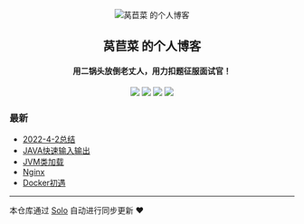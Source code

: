 <p align="center"><img alt="莴苣菜 的个人博客" src="https://b3log.org/images/brand/solo-128.png"></p><h2 align="center">
莴苣菜 的个人博客
</h2>

<h4 align="center">用二锅头放倒老丈人，用力扣题征服面试官！</h4>
<p align="center"><a title="莴苣菜 的个人博客" target="_blank" href="https://github.com/xyj0203/solo-blog"><img src="https://img.shields.io/github/last-commit/xyj0203/solo-blog.svg?style=flat-square&color=FF9900"></a>
<a title="GitHub repo size in bytes" target="_blank" href="https://github.com/xyj0203/solo-blog"><img src="https://img.shields.io/github/repo-size/xyj0203/solo-blog.svg?style=flat-square"></a>
<a title="Solo Version" target="_blank" href="https://github.com/88250/solo/releases"><img src="https://img.shields.io/badge/solo-4.4.0-f1e05a.svg?style=flat-square&color=blueviolet"></a>
<a title="Hits" target="_blank" href="https://github.com/88250/hits"><img src="https://hits.b3log.org/xyj0203/solo-blog.svg"></a></p>

### 最新

* [2022-4-2总结](http://101.35.50.204/articles/2022/04/02/1648865229191.html)
* [JAVA快速输入输出](http://101.35.50.204/articles/2022/04/01/1648797712512.html)
* [JVM类加载](http://101.35.50.204/articles/2022/04/01/1648796587136.html)
* [Nginx](http://101.35.50.204/articles/2022/04/01/1648775796805.html)
* [Docker初遇](http://101.35.50.204/articles/2022/04/01/1648774921130.html)



---

本仓库通过 [Solo](https://github.com/88250/solo) 自动进行同步更新 ❤️ 